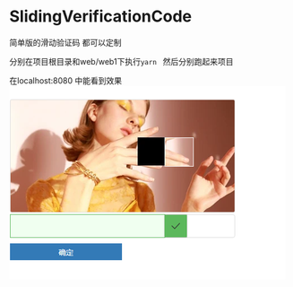 # SlidingVerificationCode
简单版的滑动验证码 都可以定制

分别在项目根目录和web/web1下执行``yarn ``
然后分别跑起来项目
 
 在localhost:8080 中能看到效果
<img src='https://raw.githubusercontent.com/Hareis/SlidingVerificationCode/master/public/images/pic1.png'>